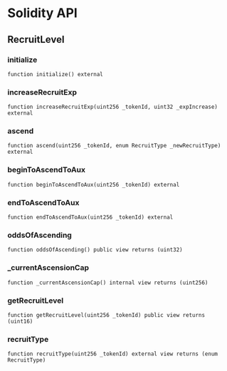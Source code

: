 # Solidity API

## RecruitLevel

### initialize

```solidity
function initialize() external
```

### increaseRecruitExp

```solidity
function increaseRecruitExp(uint256 _tokenId, uint32 _expIncrease) external
```

### ascend

```solidity
function ascend(uint256 _tokenId, enum RecruitType _newRecruitType) external
```

### beginToAscendToAux

```solidity
function beginToAscendToAux(uint256 _tokenId) external
```

### endToAscendToAux

```solidity
function endToAscendToAux(uint256 _tokenId) external
```

### oddsOfAscending

```solidity
function oddsOfAscending() public view returns (uint32)
```

### _currentAscensionCap

```solidity
function _currentAscensionCap() internal view returns (uint256)
```

### getRecruitLevel

```solidity
function getRecruitLevel(uint256 _tokenId) public view returns (uint16)
```

### recruitType

```solidity
function recruitType(uint256 _tokenId) external view returns (enum RecruitType)
```

